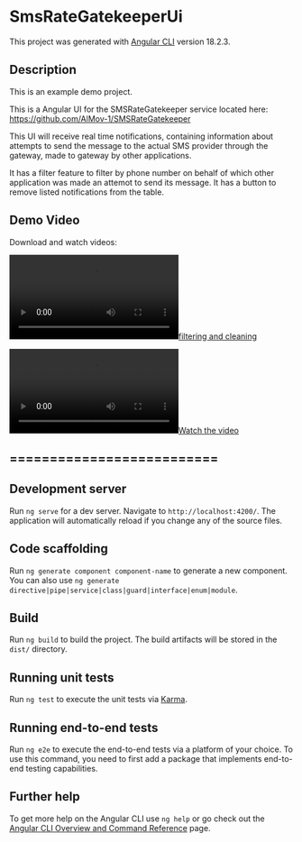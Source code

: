 # SmsRateGatekeeperUi

This project was generated with [Angular CLI](https://github.com/angular/angular-cli) version 18.2.3.

## Description

This is an example demo project.

This is a Angular UI for the SMSRateGatekeeper service located here:
https://github.com/AlMov-1/SMSRateGatekeeper

This UI will receive real time notifications, containing information about 
attempts to send the message to the actual SMS provider through the gateway, made to gateway by other applications.

It has a filter feature to filter by phone number on behalf of which other application was made an attemot to send its message.
It has a button to remove listed notifications from the table.

## Demo Video
Download and watch videos:

[![filtering and cleaning](https://github.com/AlMov-1/sms-rate-gatekeeper-ui/blob/master/assets/videos/SmsRateGatekeeperUi%20-%20filtering%20and%20cleaning.mp4)](https://github.com/AlMov-1/sms-rate-gatekeeper-ui/blob/master/assets/videos/SmsRateGatekeeperUi%20-%20filtering%20and%20cleaning.mp4)

[![Watch the video](https://github.com/AlMov-1/sms-rate-gatekeeper-ui/blob/master/assets/videos/SmsRateGatekeeperUi%20-%20threshold%20is%20reached.mp4)](https://github.com/AlMov-1/sms-rate-gatekeeper-ui/blob/master/assets/videos/SmsRateGatekeeperUi%20-%20threshold%20is%20reached.mp4)

## ==========================
## Development server

Run `ng serve` for a dev server. Navigate to `http://localhost:4200/`. The application will automatically reload if you change any of the source files.

## Code scaffolding

Run `ng generate component component-name` to generate a new component. You can also use `ng generate directive|pipe|service|class|guard|interface|enum|module`.

## Build

Run `ng build` to build the project. The build artifacts will be stored in the `dist/` directory.

## Running unit tests

Run `ng test` to execute the unit tests via [Karma](https://karma-runner.github.io).

## Running end-to-end tests

Run `ng e2e` to execute the end-to-end tests via a platform of your choice. To use this command, you need to first add a package that implements end-to-end testing capabilities.

## Further help

To get more help on the Angular CLI use `ng help` or go check out the [Angular CLI Overview and Command Reference](https://angular.dev/tools/cli) page.
